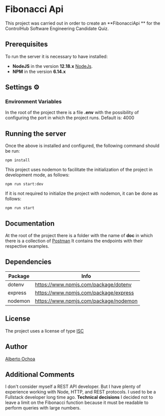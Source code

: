 # Fibonacci Api

This project was carried out in order to create an **FibonacciApi ** for the ControlHub Software Engineering Candidate Quiz.

## Prerequisites

To run the server it is necessary to have installed:

- **NodeJS** in the version **12.18.x** [NodeJs](https://nodejs.org/en/blog/release/v12.18.4/).
- **NPM** in the version **6.14.x**

## Settings ⚙

### Environment Variables

In the root of the project there is a file **.env** with the possibility of configuring the port in which the project runs.
Default is: 4000

## Running the server

Once the above is installed and configured, the following command should be run:

```
npm install
```

This project uses nodemon to facilitate the initialization of the project in development mode, as follows:

```
npm run start:dev
```

If it is not required to initialize the project with nodemon, it can be done as follows:

```
npm run start
```

## Documentation

At the root of the project there is a folder with the name of **doc** in which there is a collection of [Postman](https://www.postman.com/downloads/) It contains the endpoints with their respective examples.

## Dependencies

| Package   | Info                                    |
| --------- | --------------------------------------- |
| dotenv    | https://www.npmjs.com/package/dotenv    |
| express   | https://www.npmjs.com/package/express   |
| nodemon   | https://www.npmjs.com/package/nodemon   |


## License

The project uses a license of type [ISC](https://opensource.org/licenses/ISC)

## Author

[Alberto Ochoa](https://www.linkedin.com/in/alberto-ochoa-de-la-torre-340410171/)

## Additional Comments
I don't consider myself a REST API developer.
But I have plenty of experience working with Node, HTTP, and REST protocols. I used to be a Fullstack developer long time ago.
**Technical decisions**
I decided not to leave a limit on the Fibonacci function because it must be readable to perform queries with large numbers.